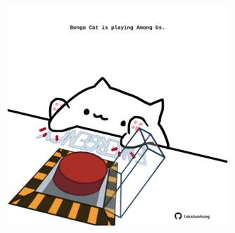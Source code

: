 <!-- built at 19/06/2021, 19:01:56 UTC -->
<p align="center">
  <img width="500" height="500" src="./ReadmeImage.svg">
</p>
